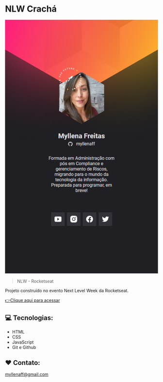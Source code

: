 # NLW Crachá

![preview](./.github/preview_cracha.png)

> NLW - Rocketseat

Projeto construído no evento Next Level Week da Rocketseat.

[👉Clique aqui para acessar](https://myllenaff.github.io/cracha-nlw)

## 💻 Tecnologias:

- HTML
- CSS
- JavaScript
- Git e Github

## ❤ Contato:

myllenaff@gmail.com